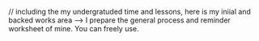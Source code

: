 // including the my undergratuded time and lessons, here is my iniial and backed works area
--> I prepare the general process and reminder worksheet of mine. You can freely use. 

